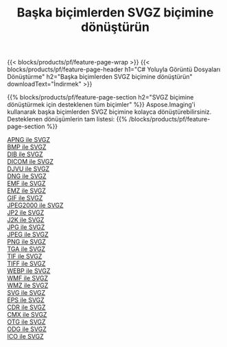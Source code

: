 ﻿---
title: Başka biçimlerden SVGZ biçimine dönüştürün 
weight: 3920
url: /tr/java/conversion/to/svgz 
lang: tr
langdirlevel: 2
locales: zh-hans,ja,it,ru,de,es,fr,nl,id,lt,pl,pt,vi,tr,ko,zh-hant,ar,hi,th,sv,cs,uk,he
description: Aspose.Imaging'i kullanarak başka biçimlerden SVGZ biçimine kolayca dönüştürebilirsiniz
---

{{< blocks/products/pf/feature-page-wrap >}}
{{< blocks/products/pf/feature-page-header h1="C# Yoluyla Görüntü Dosyaları Dönüştürme" h2="Başka biçimlerden SVGZ biçimine dönüştürün" downloadText="İndirmek" >}}


{{% blocks/products/pf/feature-page-section  h2="SVGZ biçimine dönüştürmek için desteklenen tüm biçimler" %}}
Aspose.Imaging'i kullanarak başka biçimlerden SVGZ biçimine kolayca dönüştürebilirsiniz.
<br/>
Desteklenen dönüşümlerin tam listesi:
{{% /blocks/products/pf/feature-page-section %}}
<div class="container-fluid productfamilypage bg-gray">
    <div class="convertypes bg-gray agp-content section">
        <div class="container">
		<div class="row other-converters">
		    <div class='col-md-2 other-converter remove-lp remove-rp'><a href="/imaging/tr/java/conversion/apng-to-svgz" >APNG ile SVGZ</a></div>
<div class='col-md-2 other-converter remove-lp remove-rp'><a href="/imaging/tr/java/conversion/bmp-to-svgz" >BMP ile SVGZ</a></div>
<div class='col-md-2 other-converter remove-lp remove-rp'><a href="/imaging/tr/java/conversion/dib-to-svgz" >DIB ile SVGZ</a></div>
<div class='col-md-2 other-converter remove-lp remove-rp'><a href="/imaging/tr/java/conversion/dicom-to-svgz" >DICOM ile SVGZ</a></div>
<div class='col-md-2 other-converter remove-lp remove-rp'><a href="/imaging/tr/java/conversion/djvu-to-svgz" >DJVU ile SVGZ</a></div>
<div class='col-md-2 other-converter remove-lp remove-rp'><a href="/imaging/tr/java/conversion/dng-to-svgz" >DNG ile SVGZ</a></div>
<div class='col-md-2 other-converter remove-lp remove-rp'><a href="/imaging/tr/java/conversion/emf-to-svgz" >EMF ile SVGZ</a></div>
<div class='col-md-2 other-converter remove-lp remove-rp'><a href="/imaging/tr/java/conversion/emz-to-svgz" >EMZ ile SVGZ</a></div>
<div class='col-md-2 other-converter remove-lp remove-rp'><a href="/imaging/tr/java/conversion/gif-to-svgz" >GIF ile SVGZ</a></div>
<div class='col-md-2 other-converter remove-lp remove-rp'><a href="/imaging/tr/java/conversion/jpeg2000-to-svgz" >JPEG2000 ile SVGZ</a></div>
<div class='col-md-2 other-converter remove-lp remove-rp'><a href="/imaging/tr/java/conversion/jp2-to-svgz" >JP2 ile SVGZ</a></div>
<div class='col-md-2 other-converter remove-lp remove-rp'><a href="/imaging/tr/java/conversion/j2k-to-svgz" >J2K ile SVGZ</a></div>
<div class='col-md-2 other-converter remove-lp remove-rp'><a href="/imaging/tr/java/conversion/jpg-to-svgz" >JPG ile SVGZ</a></div>
<div class='col-md-2 other-converter remove-lp remove-rp'><a href="/imaging/tr/java/conversion/jpeg-to-svgz" >JPEG ile SVGZ</a></div>
<div class='col-md-2 other-converter remove-lp remove-rp'><a href="/imaging/tr/java/conversion/png-to-svgz" >PNG ile SVGZ</a></div>
<div class='col-md-2 other-converter remove-lp remove-rp'><a href="/imaging/tr/java/conversion/tga-to-svgz" >TGA ile SVGZ</a></div>
<div class='col-md-2 other-converter remove-lp remove-rp'><a href="/imaging/tr/java/conversion/tif-to-svgz" >TIF ile SVGZ</a></div>
<div class='col-md-2 other-converter remove-lp remove-rp'><a href="/imaging/tr/java/conversion/tiff-to-svgz" >TIFF ile SVGZ</a></div>
<div class='col-md-2 other-converter remove-lp remove-rp'><a href="/imaging/tr/java/conversion/webp-to-svgz" >WEBP ile SVGZ</a></div>
<div class='col-md-2 other-converter remove-lp remove-rp'><a href="/imaging/tr/java/conversion/wmf-to-svgz" >WMF ile SVGZ</a></div>
<div class='col-md-2 other-converter remove-lp remove-rp'><a href="/imaging/tr/java/conversion/wmz-to-svgz" >WMZ ile SVGZ</a></div>
<div class='col-md-2 other-converter remove-lp remove-rp'><a href="/imaging/tr/java/conversion/svg-to-svgz" >SVG ile SVGZ</a></div>
<div class='col-md-2 other-converter remove-lp remove-rp'><a href="/imaging/tr/java/conversion/eps-to-svgz" >EPS ile SVGZ</a></div>
<div class='col-md-2 other-converter remove-lp remove-rp'><a href="/imaging/tr/java/conversion/cdr-to-svgz" >CDR ile SVGZ</a></div>
<div class='col-md-2 other-converter remove-lp remove-rp'><a href="/imaging/tr/java/conversion/cmx-to-svgz" >CMX ile SVGZ</a></div>
<div class='col-md-2 other-converter remove-lp remove-rp'><a href="/imaging/tr/java/conversion/otg-to-svgz" >OTG ile SVGZ</a></div>
<div class='col-md-2 other-converter remove-lp remove-rp'><a href="/imaging/tr/java/conversion/odg-to-svgz" >ODG ile SVGZ</a></div>
<div class='col-md-2 other-converter remove-lp remove-rp'><a href="/imaging/tr/java/conversion/ico-to-svgz" >ICO ile SVGZ</a></div>
                </div>
        </div>
    </div>
</div>
<br/>

